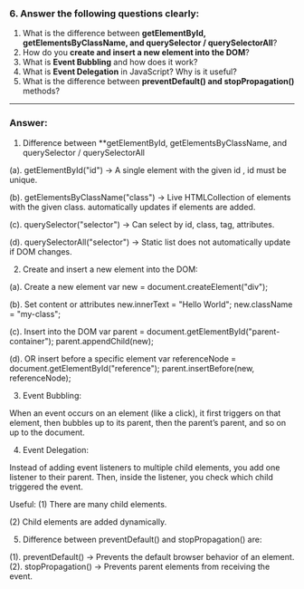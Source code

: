 
### 6. Answer the following questions clearly:

1. What is the difference between **getElementById, getElementsByClassName, and querySelector / querySelectorAll**?
2. How do you **create and insert a new element into the DOM**?
3. What is **Event Bubbling** and how does it work?
4. What is **Event Delegation** in JavaScript? Why is it useful?
5. What is the difference between **preventDefault() and stopPropagation()** methods?

---

### Answer:


1. Difference between **getElementById, getElementsByClassName, and querySelector / querySelectorAll

(a). getElementById("id") -> A single element with the given id , id must be unique.

(b). getElementsByClassName("class") -> Live HTMLCollection of elements with the given class. automatically updates if elements are added.

(c). querySelector("selector") -> Can select by id, class, tag, attributes.

(d). querySelectorAll("selector") -> Static list does not automatically update if DOM changes.




2. Create and insert a new element into the DOM:
   
(a). Create a new element
var new = document.createElement("div");

(b). Set content or attributes
new.innerText = "Hello World";
new.className = "my-class";

(c). Insert into the DOM
var parent = document.getElementById("parent-container");
parent.appendChild(new);  

(d). OR insert before a specific element
var referenceNode = document.getElementById("reference");
parent.insertBefore(new, referenceNode);




3. Event Bubbling:
   
When an event occurs on an element (like a click), it first triggers on that element, then bubbles up to its parent, then the parent’s parent, and so on up to the document.



4. Event Delegation:

Instead of adding event listeners to multiple child elements, you add one listener to their parent. Then, inside the listener, you check which child triggered the event.

Useful:
(1) There are many child elements.


(2) Child elements are added dynamically.



5. Difference between preventDefault() and stopPropagation() are:

(1). preventDefault() -> Prevents the default browser behavior of an element.
(2). stopPropagation() -> Prevents parent elements from receiving the event.
